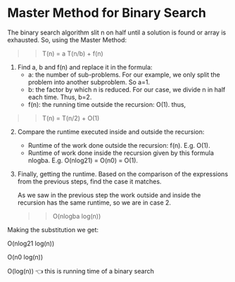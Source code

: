 # Master Method for Binary Search

The binary search algorithm slit n on half until a solution is found or array is exhausted. So, using the Master Method:

>>T(n) = a T(n/b) + f(n)

1) Find a, b and f(n) and replace it in the formula:
   * a: the number of sub-problems. For our example, we only split the problem into another subproblem. So a=1.
   * b: the factor by which n is reduced. For our case, we divide n in half each time. Thus, b=2.
   * f(n): the running time outside the recursion: O(1).
  thus,
  >>T(n) = T(n/2) + O(1)

2) Compare the runtime executed inside and outside the recursion:
   * Runtime of the work done outside the recursion: f(n). E.g. O(1).
   * Runtime of work done inside the recursion given by this formula nlogba. E.g. O(nlog21) = O(n0) = O(1).
3) Finally, getting the runtime. Based on the comparison of the expressions from the previous steps, find the case it matches.
   
   As we saw in the previous step the work outside and inside the recursion has the same runtime, so we are in case 2.
   >>O(nlogba log(n))

Making the substitution we get:

O(nlog21 log(n))

O(n0 log(n))

O(log(n)) 👈 this is running time of a binary search
